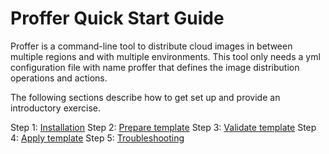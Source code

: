 # Proffer Quick Start Guide

Proffer is a command-line tool to distribute cloud images in between multiple regions and with multiple environments. This tool only needs a yml configuration file with name proffer that defines the image distribution operations and actions.

The following sections describe how to get set up and provide an introductory exercise.

Step 1: [Installation](install.md)
Step 2: [Prepare template](template.md)
Step 3: [Validate template](validate.md)
Step 4: [Apply template](apply.md)
Step 5: [Troubleshooting](troubleshooting.md)

